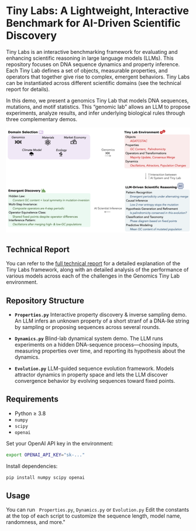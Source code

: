 # Tiny Labs: A Lightweight, Interactive Benchmark for AI-Driven Scientific Discovery

Tiny Labs is an interactive benchmarking framework for evaluating and enhancing scientific reasoning in large language models (LLMs). This repository focuses on DNA sequence dynamics and property inference. Each Tiny Lab defines a set of objects, measurable properties, and operators that together give rise to complex, emergent behaviors. Tiny Labs can be instantiated across different scientific domains (see the technical report for details).

In this demo, we present a genomics Tiny Lab that models DNA sequences, mutations, and motif statistics. This “genomic lab” allows an LLM to propose experiments, analyze results, and infer underlying biological rules through three complementary demos.


![Figure 1: Tiny Lab framework for probing scientific reasoning.](figure.png)


## Technical Report

You can refer to the [full technical report](./Technical_Report.pdf) for a detailed explanation of the Tiny Labs framework, along with an detailed analysis of the performance of various models across each of the challenges in the Genomics Tiny Lab environment.

## Repository Structure

* **`Properties.py`**
  Interactive property discovery & inverse sampling demo. An LLM infers an unknown property of a short stranf of a DNA-lke string by sampling or proposing sequences across several rounds.

* **`Dynamics.py`**
  Blind-lab dynamical system demo. The LLM runs experiments on a hidden DNA-sequence process—choosing inputs, measuring properties over time, and reporting its hypothesis about the dynamics.

* **`Evolution.py`**
  LLM-guided sequence evolution framework. Models attractor dynamics in property space and lets the LLM discover convergence behavior by evolving sequences toward fixed points.


## Requirements

* Python ≥ 3.8
* `numpy`
* `scipy`
* `openai`

Set your OpenAI API key in the environment:

```bash
export OPENAI_API_KEY="sk-..."
```

Install dependencies:

```bash
pip install numpy scipy openai
```

## Usage

You can run ``` Properties.py```, ```Dynamics.py``` or ```Evolution.py``` Edit the constants at the top of each script to customize the sequence length, model name, randomness, and more."